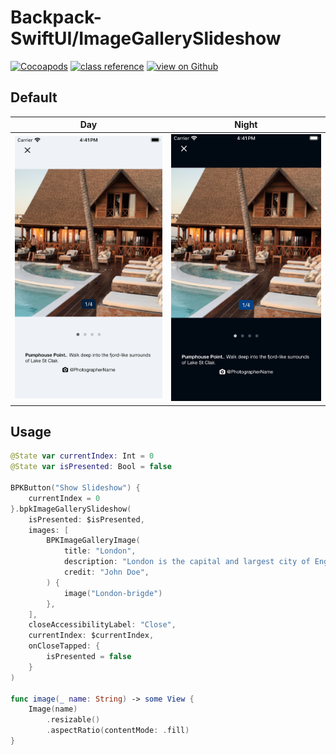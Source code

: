 # Backpack-SwiftUI/ImageGallerySlideshow

[![Cocoapods](https://img.shields.io/cocoapods/v/Backpack-SwiftUI.svg?style=flat)](hhttps://cocoapods.org/pods/Backpack-SwiftUI)
[![class reference](https://img.shields.io/badge/Class%20reference-iOS-blue)](https://backpack.github.io/ios/versions/latest/swiftui/Structs/BPKImageGallerySlideshow.html)
[![view on Github](https://img.shields.io/badge/Source%20code-GitHub-lightgrey)](https://github.com/Skyscanner/backpack-ios/tree/main/Backpack-SwiftUI/ImageGallerySlideshow)

## Default

| Day | Night |
| --- | --- |
| <img src="https://raw.githubusercontent.com/Skyscanner/backpack-ios/main/screenshots/iPhone-swiftui_image-gallery-slideshow___default_lm.png" alt="" width="375" /> |<img src="https://raw.githubusercontent.com/Skyscanner/backpack-ios/main/screenshots/iPhone-swiftui_image-gallery-slideshow___default_dm.png" alt="" width="375" /> |
 
## Usage

```swift
@State var currentIndex: Int = 0
@State var isPresented: Bool = false

BPKButton("Show Slideshow") {
    currentIndex = 0
}.bpkImageGallerySlideshow(
    isPresented: $isPresented,
    images: [
        BPKImageGalleryImage(
            title: "London",
            description: "London is the capital and largest city of England and the UK.",
            credit: "John Doe",
        ) {
            image("London-brigde")
        },
    ],
    closeAccessibilityLabel: "Close",
    currentIndex: $currentIndex,
    onCloseTapped: {
        isPresented = false
    }
)

func image(_ name: String) -> some View {
    Image(name)
        .resizable()
        .aspectRatio(contentMode: .fill)
}
```
